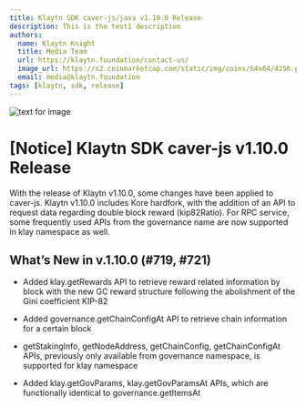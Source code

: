 ```yaml
---
title: Klaytn SDK caver-js/java v1.10.0 Release
description: This is the test1 description
authors:
  name: Klaytn Knight
  title: Media Team
  url: https://klaytn.foundation/contact-us/
  image_url: https://s2.coinmarketcap.com/static/img/coins/64x64/4256.png
  email: media@klaytn.foundation
tags: [klaytn, sdk, release]
---
```


![text for image](https://miro.medium.com/max/1400/0*Zol0ss3r_1Fwt0G1.webp)

# [Notice] Klaytn SDK caver-js v1.10.0 Release

With the release of Klaytn v1.10.0, some changes have been applied to caver-js. Klaytn v1.10.0 includes Kore hardfork, with the addition of an API to request data regarding double block reward (kip82Ratio). For RPC service, some frequently used APIs from the governance name are now supported in klay namespace as well.

<!--truncate-->

## What’s New in v.1.10.0 (#719, #721)

- Added klay.getRewards API to retrieve reward related information by block with the new GC reward structure following the abolishment of the Gini coefficient KIP-82

- Added governance.getChainConfigAt API to retrieve chain information for a certain block

- getStakingInfo, getNodeAddress, getChainConfig, getChainConfigAt APIs, previously only available from governance namespace, is supported for klay namespace

- Added klay.getGovParams, klay.getGovParamsAt APIs, which are functionally identical to governance.getItemsAt